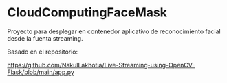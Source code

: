 # CloudComputingFaceMask
Proyecto para desplegar en contenedor aplicativo de reconocimiento facial desde la fuenta streaming.


Basado en el repositorio:

https://github.com/NakulLakhotia/Live-Streaming-using-OpenCV-Flask/blob/main/app.py